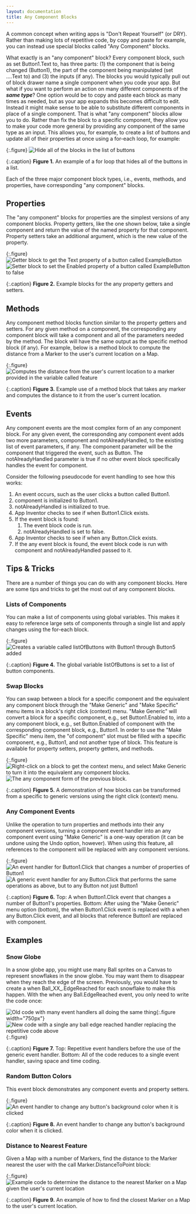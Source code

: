 ```yaml
---
layout: documentation
title: Any Component Blocks
---
```


A common concept when writing apps is "Don't Repeat Yourself" (or DRY). Rather than making lots of repetitive code, by copy and paste for example, you can instead use special blocks called "Any Component" blocks.

What exactly is an "any component" block? Every component block, such as <span class="setter block">set Button1.Text to</span>, has three parts: (1) the component that is being changed (<span class="component block">Button1</span>), the part of the component being manipulated (<span class="setter block">set ....Text to</span>) and (3) the inputs (if any). The blocks you would typically pull out of block drawer name a single component when you code your app. But what if you want to perform an action on many different components of the <strong><em>same type</em></strong>? One option would be to copy and paste each block as many times as needed, but as your app expands this becomes difficult to edit. Instead it might make sense to be able to substitute different components in place of a single component. That is what "any component" blocks allow you to do. Rather than fix the block to a specific component, they allow you to make your code more general by providing any component of the same type as an input. This allows you, for example, to create a list of buttons and update all of their properties at once using a <span class="control block">for-each</span> loop, for example:

{:.figure}
![Hide all of the blocks in the list of buttons](loop-example.png)

{:.caption}
**Figure 1.** An example of a for loop that hides all of the buttons in a list.

Each of the three major component block types, i.e., events, methods, and properties, have corresponding "any component" blocks.

## Properties

The "any component" blocks for properties are the simplest versions of any component blocks. Property getters, like the one shown below, take a single component and return the value of the named property for that component. Property setters take an additional argument, which is the new value of the property.

{:.figure}
![Getter block to get the Text property of a button called ExampleButton](getter.png)
<br />
![Setter block to set the Enabled property of a button called ExampleButton to false](setter.png)

{:.caption}
**Figure 2.** Example blocks for the any property getters and setters.

## Methods

Any component method blocks function similar to the property getters and setters. For any given method on a component, the corresponding any component block will take a component and all of the parameters needed by the method. The block will have the same output as the specific method block (if any). For example, below is a method block to compute the distance from a Marker to the user's current location on a Map.

{:.figure}
![Computes the distance from the user's current location to a marker provided in the variable called feature](method.png)

{:.caption}
**Figure 3.** Example use of a method block that takes any marker and computes the distance to it from the user's current location.

## Events

Any component events are the most complex form of an any component block. For any given event, the corresponding any component event adds two more parameters, <span class="variable block">component</span> and <span class="variable block">notAlreadyHandled</span>, to the existing list of event parameters, if any. The <span class="variable block">component</span> parameter will be the component that triggered the event, such as <span class="component block">Button</span>. The <span class="variable block">notAlreadyHandled</span> parameter is <span class="logic block">true</span> if no other event block specifically handles the event for <span class="variable block">component</span>.

Consider the following pseudocode for event handling to see how this works:

1. An event occurs, such as the user clicks a button called Button1.
2. <span class="variable block">component</span> is initialized to <span class="getter block">Button1</span>.
3. <span class="variable block">notAlreadyHandled</span> is initialized to <span class="logic block">true</span>.
4. App Inventor checks to see if <span class="event block">when Button1.Click</span> exists.
5. If the event block is found:
    1. The event block code is run.
    2. <span class="variable block">notAlreadyHandled</span> is set to <span class="logic block">false</span>.
6. App Inventor checks to see if <span class="event block">when any Button.Click</span> exists.
7. If the any event block is found, the event block code is run with <span class="variable block">component</span> and <span class="variable block">notAlreadyHandled</span> passed to it.


## Tips & Tricks

There are a number of things you can do with any component blocks. Here are some tips and tricks to get the most out of any component blocks.

### Lists of Components

You can <span class="list block">make a list</span> of components using global variables. This makes it easy to reference large sets of components through a single list and apply changes using the <span class="control block">for-each</span> block.

{:.figure}
![Creates a variable called listOfButtons with Button1 through Button5 added](list-of-components.png)

{:.caption}
**Figure 4.** The global variable <span class="variable block">listOfButtons</span> is set to a list of button components.

### Swap Blocks

You can swap between a block for a specific component and the equivalent any component block through the "Make Generic" and "Make Specific" menu items in a block's right click (context) menu. "Make Generic" will convert a block for a specific component, e.g., <span class="setter block">set Button1.Enabled to</span>, into a any component block, e.g., <span class="setter block">set Button.Enabled of component</span> with the corresponding component block, e.g., <span class="component block">Button1</span>. In order to use the "Make Specific" menu item, the "of component" slot must be filled with a specific component, e.g., <span class="component block">Button1</span>, and not another type of block. This feature is available for property setters, property getters, and methods.

{:.figure}
![Right-click on a block to get the context menu, and select Make Generic to turn it into the equivalent any component blocks.](specific-block.png) ![The any component form of the previous block.](setter.png)

{:.caption}
**Figure 5.** A demonstration of how blocks can be transformed from a specific to generic versions using the right click (context) menu.

### Any Component Events

Unlike the operation to turn properties and methods into their any component versions, turning a component event handler into an any component event using "Make Generic" is a one-way operation (it can be undone using the Undo option, however). When using this feature, all references to the component will be replaced with any component versions.

{:.figure}
![An event handler for Button1.Click that changes a number of properties of Button1](any-event-example-a.png)<br>
![A generic event handler for any Button.Click that performs the same operations as above, but to any Button not just Button1](any-event-example-b.png)

{:.caption}
**Figure 6.** Top: A <span class="event block">when Button1.Click</span> event that changes a number of Button1's properties. Bottom: After using the "Make Generic" menu option (bottom), the <span class="event block">when Button1.Click</span> event is replaced with a <span class="event block">when any Button.Click</span> event, and all blocks that reference Button1 are replaced with <span class="variable block">component</span>.

## Examples

### Snow Globe

In a snow globe app, you might use many Ball sprites on a Canvas to represent snowflakes in the snow globe. You may want them to disappear when they reach the edge of the screen. Previously, you would have to create a <span class="event block">when Ball_XX_.EdgeReached</span> for each snowflake to make this happen. With the <span class="event block">when any Ball.EdgeReached</span> event, you only need to write the code once:

![Old code with many event handlers all doing the same thing](snowglobe-specific.png){:.figure width="750px"}<br>
![New code with a single any ball edge reached handler replacing the repetitive code above](snowglobe-generic.png){:.figure}<br>

{:.caption}
**Figure 7.** Top: Repetitive event handlers before the use of the generic event handler. Bottom: All of the code reduces to a single event handler, saving space and time coding.

### Random Button Colors

This event block demonstrates any component events and property setters.

{:.figure}
![An event handler to change any button's background color when it is clicked](random-colors.png)

{:.caption}
**Figure 8.** An event handler to change any button's background color when it is clicked.

### Distance to Nearest Feature

Given a Map with a number of Markers, find the distance to the Marker nearest the user with the <span class="procedure block">call Marker.DistanceToPoint</span> block:

{:.figure}
![Example code to determine the distance to the nearest Marker on a Map given the user's current location](method-example.png)

{:.caption}
**Figure 9.** An example of how to find the closest Marker on a Map to the user's current location.
